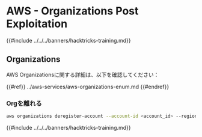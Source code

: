 # AWS - Organizations Post Exploitation

{{#include ../../../banners/hacktricks-training.md}}

## Organizations

AWS Organizationsに関する詳細は、以下を確認してください：

{{#ref}}
../aws-services/aws-organizations-enum.md
{{#endref}}

### Orgを離れる
```bash
aws organizations deregister-account --account-id <account_id> --region <region>
```
{{#include ../../../banners/hacktricks-training.md}}

